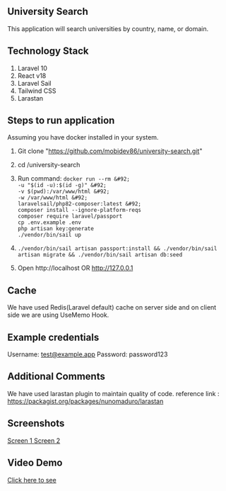 ## University Search ##

This application will search universities by country, name, or domain.

## Technology Stack ##
1. Laravel 10
2. React v18
3. Laravel Sail
4. Tailwind CSS
5. Larastan


## Steps to run application ##

Assuming you have docker installed in your system.

1. Git clone "https://github.com/mobidev86/university-search.git"
2. cd /university-search
3. Run command:
    `docker run --rm &#92; ` \
        `-u "$(id -u):$(id -g)" &#92; ` \
        `-v $(pwd):/var/www/html &#92; ` \
        `-w /var/www/html &#92; ` \
        `laravelsail/php82-composer:latest &#92; ` \
        `composer install --ignore-platform-reqs ` \
        `composer require laravel/passport ` \
        `cp .env.example .env ` \
        `php artisan key:generate ` \
        `./vendor/bin/sail up`

4. `./vendor/bin/sail artisan passport:install && ./vendor/bin/sail artisan migrate && ./vendor/bin/sail artisan db:seed`
5. Open http://localhost OR http://127.0.0.1




## Cache ##
We have used Redis(Laravel default) cache on server side and on client side we are using UseMemo Hook.


## Example credentials ##
Username: test@example.app
Password: password123


## Additional Comments ##
We have used larastan plugin to maintain quality of code. reference link : https://packagist.org/packages/nunomaduro/larastan


## Screenshots ##
<a href="https://prnt.sc/mN_eQucaxtsQ" target="_blank">Screen 1 </a>
<a href="https://prnt.sc/XERoAMN0XogD" target="_blank">Screen 2 </a>

## Video Demo ##
<a href="https://screenrec.com/share/5tjni1FRcr" target="_blank">Click here to see</a>